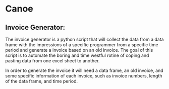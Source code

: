 # Canoe

## Invoice Generator:

  The invoice generator is a python script that will collect the data from a data frame with the impressions of a specific programmer from
a specific time period and generate a invoice based on an old invoice. The goal of this script is to automate the boring and time westful
rotine of coping and pasting data from one excel sheet to another.

  In order to generate the invoice it will need a data frame, an old invoice, and some specific information of each invoice, such as
invoice numbers, length of the data frame, and time period.
